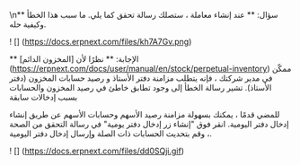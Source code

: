\n** سؤال: ** عند إنشاء معاملة ، ستصلك رسالة تحقق كما يلي. ما سبب هذا الخطأ وكيفية حله.

! [] (https://docs.erpnext.com/files/kh7A7Gv.png)

** الإجابة: ** نظرًا لأن [المخزون الدائم] (https://erpnext.com/docs/user/manual/en/stock/perpetual-inventory) ممكّن في مدير شركتك ، فإنه يتطلب مزامنة دفتر الأستاذ و رصيد حسابات المخزون (دفتر الأستاذ). تشير رسالة الخطأ إلى وجود تطابق خاطئ في رصيد المخزون والحسابات بسبب إدخالات سابقة

للمضي قدمًا ، يمكنك بسهولة مزامنة رصيد الأسهم وحسابات الأسهم عن طريق إنشاء إدخال دفتر اليومية. انقر فوق "إنشاء زر إدخال دفتر يومية" في رسالة التحقق من الصحة ، وقم بتحديث الحسابات ذات الصلة وإرسال إدخال دفتر اليومية.

! [] (https://docs.erpnext.com/files/dd0SQji.gif)